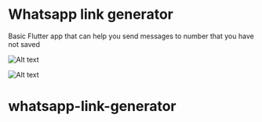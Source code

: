 # Whatsapp link generator

Basic Flutter app that can help you send messages to number that you have not saved 


<p align="center">
  
  
![Alt text](https://user-images.githubusercontent.com/72780174/117768058-7204a680-b24f-11eb-8f3d-b855af95c060.png "ScreenShot")

![Alt text](https://user-images.githubusercontent.com/72780174/117768061-7335d380-b24f-11eb-8f87-278c22cc07fb.png "ScreenShot")

  
</p>






# whatsapp-link-generator
